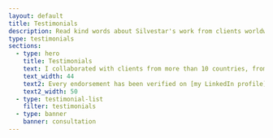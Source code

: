 ```yaml
---
layout: default
title: Testimonials
description: Read kind words about Silvestar's work from clients worldwide, from Spain and Germany to the United States. Every testimonial are available on LinkedIn, too.
type: testimonials
sections:
  - type: hero
    title: Testimonials
    text: I collaborated with clients from more than 10 countries, from Germany and Spain to The United States.
    text_width: 44
    text2: Every endorsement has been verified on [my LinkedIn profile](https://www.linkedin.com/in/starbist/).
    text2_width: 50
  - type: testimonial-list
    filter: testimonials
  - type: banner
    banner: consultation
---
```

